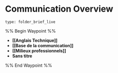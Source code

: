 # Communication Overview
 
```ccard
type: folder_brief_live
```
 
%% Begin Waypoint %%
- **[[Anglais Technique]]**
- **[[Base de la communication]]**
- **[[Milieux professionnels]]**
- **Sans titre**

%% End Waypoint %%